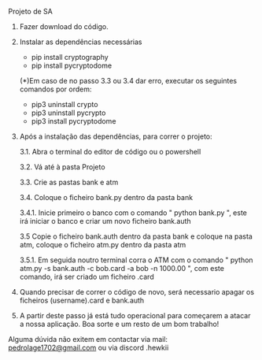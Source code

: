 Projeto de SA

1. Fazer download do código.
   
2. Instalar as dependências necessárias
   - pip install cryptography
   - pip install pycryptodome
     
   (*)Em caso de no passo 3.3 ou 3.4 dar erro, executar os seguintes comandos por ordem:
   - pip3 uninstall crypto
   - pip3 uninstall pycrypto
   - pip3 install pycryptodome

3. Após a instalação das dependências, para correr o projeto:
   
   3.1. Abra o terminal do editor de código ou o powershell
     
   3.2. Vá até à pasta Projeto

   3.3. Crie as pastas bank e atm

   3.4. Coloque o ficheiro bank.py dentro da pasta bank

      3.4.1. Inicie primeiro o banco com o comando " python bank.py ", este
             irá iniciar o banco e criar um novo ficheiro bank.auth
   
   3.5 Copie o ficheiro bank.auth dentro da pasta bank e coloque na pasta atm,
       coloque o ficheiro atm.py dentro da pasta atm

      3.5.1. Em seguida noutro terminal corra o ATM com o comando
             " python atm.py -s bank.auth -c bob.card -a bob -n 1000.00 ",
             com este comando, irá ser criado um ficheiro <username>.card

5.  Quando precisar de correr o código de novo, será necessario apagar os ficheiros (username).card e bank.auth

6. A partir deste passo já está tudo operacional para começarem a
   atacar a nossa aplicação.
   Boa sorte e um resto de um bom trabalho!
   

Alguma dúvida não exitem em contactar via mail: pedrolage1702@gmail.com ou via discord .hewkii


     
     

